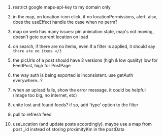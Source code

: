 1. restrict google maps-api-key to my domain only

3. in the map, on location-icon click, if no locationPermissions, alert.
   also, does the useEffect handle the case when no perm?
4. map on web has many issues: pin animation state, map's not moving, doesn't goto current location on load

5. on search, if there are no items, even if a filter is applied, 
   it should say `there are no items </3`

6. the picUrls of a post should have 2 versions (high & low quality)
   low for FeedPost, high for PostPage

7. the way auth is being exported is inconsistent. use getAuth everywhere...?

9. when an upload fails, show the error message. it could be helpful (image too big, no internet, etc)

10. unite lost and found feeds? if so, add 'type' option to the filter

11. pull to refresh feed

12. useLocation (and update posts accordingly). maybe use a map from post _id instead of storing proximityKm in the postData
